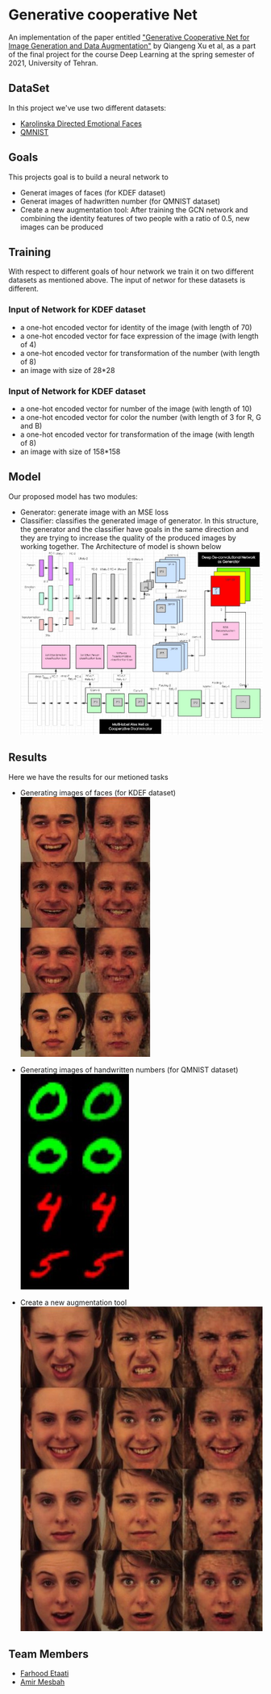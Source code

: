 # Generative cooperative Net

An implementation of the paper entitled ["Generative Cooperative Net for Image Generation and Data Augmentation"](https://arxiv.org/abs/1705.02887) by Qiangeng Xu et al, as a part of the final project for the course Deep Learning at the spring semester of 2021, University of Tehran.

## DataSet
In this project we've use two different datasets:
- [Karolinska Directed Emotional Faces](https://www.kdef.se/)
- [QMNIST](https://github.com/facebookresearch/qmnist)

## Goals
This projects goal is to build a neural network to
- Generat images of faces (for KDEF dataset)
- Generat images of hadwritten number (for QMNIST dataset)
- Create a new augmentation tool: After training the GCN network and combining the identity features of two people with a ratio of 0.5, new images can be produced

## Training
With respect to different goals of hour network we train it on two different datasets as mentioned above. The input of networ for these datasets is different. 

### Input of Network for KDEF dataset
- a one-hot encoded vector for identity of the image (with length of 70) 
- a one-hot encoded vector for face expression of the image (with length of 4)
- a one-hot encoded vector for transformation of the number (with length of 8)
- an image with size of 28*28

### Input of Network for KDEF dataset
- a one-hot encoded vector for number of the image (with length of 10) 
- a one-hot encoded vector for color the number (with length of 3 for R, G and B)
- a one-hot encoded vector for transformation of the image (with length of 8)
- an image with size of 158*158

## Model
Our proposed model has two modules:
- Generator: generate image with an MSE loss 
- Classifier: classifies the generated image of generator.
In this structure, the generator and the classifier have goals in the same direction and they are trying to increase the quality of the produced images by working together. The Architecture of model is shown below  
![GCN architecture](model.jpg "model")

## Results
Here we have the results for our metioned tasks
- Generating images of faces (for KDEF dataset)
![faces output](output_faces.jpg "model output faces")

- Generating images of handwritten numbers (for QMNIST dataset)
![numbers output](output_numbers.jpg "model output numbers")

- Create a new augmentation tool
![augmentations output](output_Augmentation.jpg "model output augmentation")

## Team Members
- [Farhood Etaati](https://github.com/FeryET)
- [Amir Mesbah](https://github.com/amirhosein-mesbah)



